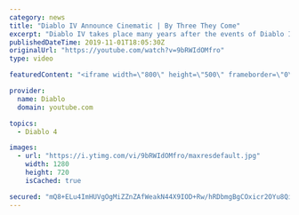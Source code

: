 ```yaml
---
category: news
title: "Diablo IV Announce Cinematic | By Three They Come"
excerpt: "Diablo IV takes place many years after the events of Diablo III, after millions have been slaughtered by the actions of the High Heavens and Burning Hells alike."
publishedDateTime: 2019-11-01T18:05:30Z
originalUrl: "https://youtube.com/watch?v=9bRWIdOMfro"
type: video

featuredContent: "<iframe width=\"800\" height=\"500\" frameborder=\"0\" src=\"https://www.youtube.com/embed/9bRWIdOMfro\" allow=\"accelerometer; autoplay; encrypted-media; gyroscope; picture-in-picture\" allowfullscreen></iframe>"

provider:
  name: Diablo
  domain: youtube.com

topics:
  - Diablo 4

images:
  - url: "https://i.ytimg.com/vi/9bRWIdOMfro/maxresdefault.jpg"
    width: 1280
    height: 720
    isCached: true

secured: "mQ8+ELu4ImHUVgOgMiZZnZAfWeakN44X9IOD+Rw/hRDbmgBgCOxicr2OYu8QiRH9ciu5jQuXikr2Jc3sEJ41mXeXG7SyU+SlQ2h6M0LCuihYbwJsBwGJqbYRz518EeMOW+t80hTyMjVB79W7gIz/oQ8BGcQkoz25H6FhRF+xThpcwvfaGkGrBbkEg8s/oPlPNWUyEtTBRv377SHDbXZKjWvxAxJyShzXUfwQ/Ku0FbebsrEF2BmZjFIrLwMowDMI8f9U2G+JDeV6Xs0WahHDnVMJ0Tgsr5UtqaPXnGcf4xjrIGK30lY1m5KP5Vi+Lpkv+iOYssZOgYld7D4E9CVXEOs6sB5MKvue3pCAPwO9Gg1ymN9YfKMhZgCFbXP8a4X9xJ8B+o+Zcc5y3FS4IIVq7H555tVt64d4bCAPrwitXwVYp4668g/7KQ8POQfFkAlS;dTh31UlTvUgUWFEOE/cSqQ=="
---
```


